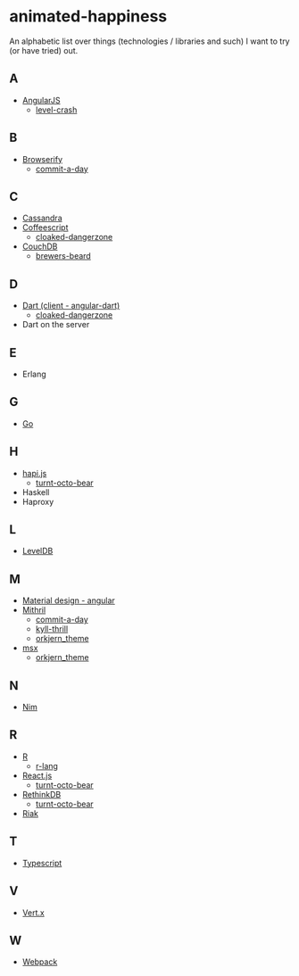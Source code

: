 animated-happiness
==================

An alphabetic list over things (technologies / libraries and such) I want to try (or have tried) out.

## A
- [AngularJS](https://angularjs.org/)
  - [level-crash](https://github.com/eiriksm/level-crash)

## B
- [Browserify](http://browserify.org/)
  - [commit-a-day](https://github.com/eiriksm/commit-a-day)

## C
- [Cassandra](http://cassandra.apache.org/)
- [Coffeescript](http://coffeescript.org/)
  - [cloaked-dangerzone](https://github.com/eiriksm/cloaked-dangerzone)
- [CouchDB](http://couchdb.apache.org/)
  - [brewers-beard](https://github.com/eiriksm/brewers-beard)

## D
- [Dart (client - angular-dart)](https://angulardart.org/)
  - [cloaked-dangerzone](https://github.com/eiriksm/cloaked-dangerzone)
- Dart on the server

## E
- Erlang

## G
- [Go](http://golang.org/)

## H
- [hapi.js](https://github.com/spumko/hapi)
  - [turnt-octo-bear](https://github.com/eiriksm/turnt-octo-bear)
- Haskell
- Haproxy

## L
- [LevelDB](https://code.google.com/p/leveldb/)

## M
- [Material design - angular](https://github.com/angular/material)
- [Mithril](lhorie.github.io/mithril/)
  - [commit-a-day](https://github.com/eiriksm/commit-a-day)
  - [kyll-thrill](https://github.com/eiriksm/kyll-thrill)
  - [orkjern_theme](https://github.com/eiriksm/orkjern_theme)
- [msx](https://github.com/insin/msx)
  - [orkjern_theme](https://github.com/eiriksm/orkjern_theme)
## N
- [Nim](http://nim-lang.org/index.html)

## R
- [R](http://www.r-project.org/)
  - [r-lang](https://github.com/eiriksm/r-lang)
- [React.js](http://facebook.github.io/react/)
  - [turnt-octo-bear](https://github.com/eiriksm/turnt-octo-bear)
- [RethinkDB](http://rethinkdb.com)
  - [turnt-octo-bear](https://github.com/eiriksm/turnt-octo-bear)
- [Riak](http://basho.com/riak/)

## T
- [Typescript](http://www.typescriptlang.org/)

## V
- [Vert.x](http://vertx.io/)

## W
- [Webpack](http://webpack.github.io/)

